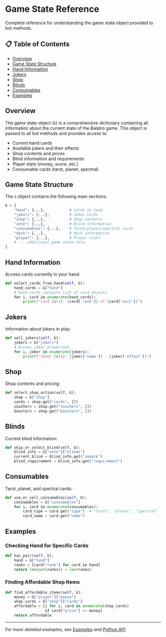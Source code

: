 # Game State Reference

Complete reference for understanding the game state object provided to bot methods.

## 📋 Table of Contents

- [Overview](#overview)
- [Game State Structure](#game-state-structure)
- [Hand Information](#hand-information)
- [Jokers](#jokers)
- [Shop](#shop)
- [Blinds](#blinds)
- [Consumables](#consumables)
- [Examples](#examples)

## Overview

The game state object (`G`) is a comprehensive dictionary containing all information about the current state of the Balatro game. This object is passed to all bot methods and provides access to:

- Current hand cards
- Available jokers and their effects
- Shop contents and prices
- Blind information and requirements
- Player stats (money, score, etc.)
- Consumable cards (tarot, planet, spectral)

## Game State Structure

The `G` object contains the following main sections:

```python
G = {
    "hand": {...},           # Cards in hand
    "jokers": {...},         # Joker cards
    "shop": {...},           # Shop contents
    "ante": {...},           # Blind information
    "consumables": {...},    # Tarot/planet/spectral cards
    "deck": {...},           # Deck information
    "player": {...},         # Player stats
    # ... additional game state data
}
```

## Hand Information

Access cards currently in your hand:

```python
def select_cards_from_hand(self, G):
    hand_cards = G["hand"]
    # hand_cards contains list of card objects
    for i, card in enumerate(hand_cards):
        print(f"Card {i+1}: {card['rank']} of {card['suit']}")
```

## Jokers

Information about jokers in play:

```python
def sell_jokers(self, G):
    jokers = G["jokers"]
    # Access joker properties
    for i, joker in enumerate(jokers):
        print(f"Joker {i+1}: {joker['name']} - {joker['effect']}")
```

## Shop

Shop contents and pricing:

```python
def select_shop_action(self, G):
    shop = G["shop"]
    cards = shop.get("cards", [])
    vouchers = shop.get("vouchers", [])
    boosters = shop.get("boosters", [])
```

## Blinds

Current blind information:

```python
def skip_or_select_blind(self, G):
    blind_info = G["ante"]["blinds"]
    current_blind = blind_info.get("ondeck")
    blind_requirement = blind_info.get("requirement")
```

## Consumables

Tarot, planet, and spectral cards:

```python
def use_or_sell_consumables(self, G):
    consumables = G["consumables"]
    for i, card in enumerate(consumables):
        card_type = card.get("type")  # "tarot", "planet", "spectral"
        card_name = card.get("name")
```

## Examples

### Checking Hand for Specific Cards

```python
def has_pair(self, G):
    hand = G["hand"]
    ranks = [card["rank"] for card in hand]
    return len(set(ranks)) < len(ranks)
```

### Finding Affordable Shop Items

```python
def find_affordable_items(self, G):
    money = G["player"]["money"]
    shop_cards = G["shop"]["cards"]
    affordable = [i for i, card in enumerate(shop_cards) 
                  if card["price"] <= money]
    return affordable
```

---

*For more detailed examples, see [Examples](examples.md) and [Python API](python-api.md).* 